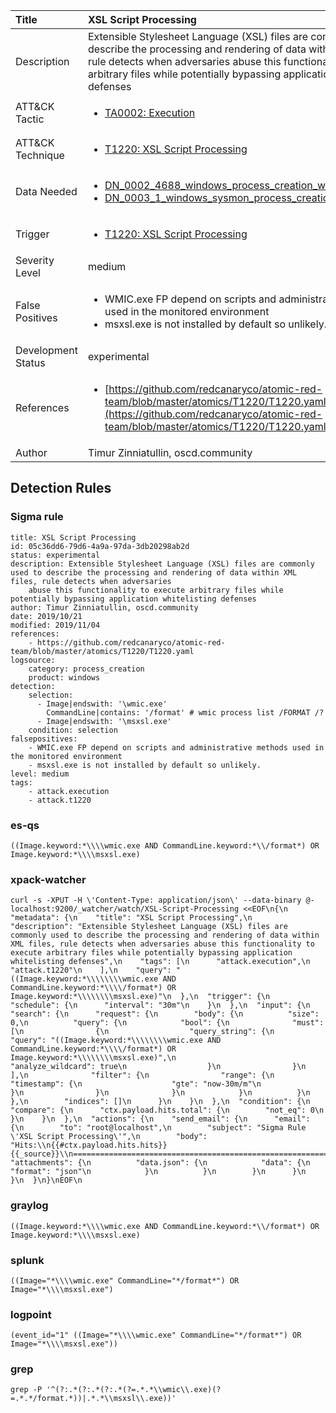 | Title                | XSL Script Processing                                                                                                                                                 |
|:---------------------|:------------------------------------------------------------------------------------------------------------------------------------------------------------|
| Description          | Extensible Stylesheet Language (XSL) files are commonly used to describe the processing and rendering of data within XML files, rule detects when adversaries abuse this functionality to execute arbitrary files while potentially bypassing application whitelisting defenses                                                                                                                                           |
| ATT&amp;CK Tactic    |  <ul><li>[TA0002: Execution](https://attack.mitre.org/tactics/TA0002)</li></ul>  |
| ATT&amp;CK Technique | <ul><li>[T1220: XSL Script Processing](https://attack.mitre.org/techniques/T1220)</li></ul>  |
| Data Needed          | <ul><li>[DN_0002_4688_windows_process_creation_with_commandline](../Data_Needed/DN_0002_4688_windows_process_creation_with_commandline.md)</li><li>[DN_0003_1_windows_sysmon_process_creation](../Data_Needed/DN_0003_1_windows_sysmon_process_creation.md)</li></ul>  |
| Trigger              | <ul><li>[T1220: XSL Script Processing](../Triggers/T1220.md)</li></ul>  |
| Severity Level       | medium |
| False Positives      | <ul><li>WMIC.exe FP depend on scripts and administrative methods used in the monitored environment</li><li>msxsl.exe is not installed by default so unlikely.</li></ul>  |
| Development Status   | experimental |
| References           | <ul><li>[https://github.com/redcanaryco/atomic-red-team/blob/master/atomics/T1220/T1220.yaml](https://github.com/redcanaryco/atomic-red-team/blob/master/atomics/T1220/T1220.yaml)</li></ul>  |
| Author               | Timur Zinniatullin, oscd.community |


## Detection Rules

### Sigma rule

```
title: XSL Script Processing
id: 05c36dd6-79d6-4a9a-97da-3db20298ab2d
status: experimental
description: Extensible Stylesheet Language (XSL) files are commonly used to describe the processing and rendering of data within XML files, rule detects when adversaries
    abuse this functionality to execute arbitrary files while potentially bypassing application whitelisting defenses
author: Timur Zinniatullin, oscd.community
date: 2019/10/21
modified: 2019/11/04
references:
    - https://github.com/redcanaryco/atomic-red-team/blob/master/atomics/T1220/T1220.yaml
logsource:
    category: process_creation
    product: windows
detection:
    selection:
      - Image|endswith: '\wmic.exe'
        CommandLine|contains: '/format' # wmic process list /FORMAT /?
      - Image|endswith: '\msxsl.exe'
    condition: selection
falsepositives:
    - WMIC.exe FP depend on scripts and administrative methods used in the monitored environment
    - msxsl.exe is not installed by default so unlikely.
level: medium
tags:
    - attack.execution
    - attack.t1220

```





### es-qs
    
```
((Image.keyword:*\\\\wmic.exe AND CommandLine.keyword:*\\/format*) OR Image.keyword:*\\\\msxsl.exe)
```


### xpack-watcher
    
```
curl -s -XPUT -H \'Content-Type: application/json\' --data-binary @- localhost:9200/_watcher/watch/XSL-Script-Processing <<EOF\n{\n  "metadata": {\n    "title": "XSL Script Processing",\n    "description": "Extensible Stylesheet Language (XSL) files are commonly used to describe the processing and rendering of data within XML files, rule detects when adversaries abuse this functionality to execute arbitrary files while potentially bypassing application whitelisting defenses",\n    "tags": [\n      "attack.execution",\n      "attack.t1220"\n    ],\n    "query": "((Image.keyword:*\\\\\\\\wmic.exe AND CommandLine.keyword:*\\\\/format*) OR Image.keyword:*\\\\\\\\msxsl.exe)"\n  },\n  "trigger": {\n    "schedule": {\n      "interval": "30m"\n    }\n  },\n  "input": {\n    "search": {\n      "request": {\n        "body": {\n          "size": 0,\n          "query": {\n            "bool": {\n              "must": [\n                {\n                  "query_string": {\n                    "query": "((Image.keyword:*\\\\\\\\wmic.exe AND CommandLine.keyword:*\\\\/format*) OR Image.keyword:*\\\\\\\\msxsl.exe)",\n                    "analyze_wildcard": true\n                  }\n                }\n              ],\n              "filter": {\n                "range": {\n                  "timestamp": {\n                    "gte": "now-30m/m"\n                  }\n                }\n              }\n            }\n          }\n        },\n        "indices": []\n      }\n    }\n  },\n  "condition": {\n    "compare": {\n      "ctx.payload.hits.total": {\n        "not_eq": 0\n      }\n    }\n  },\n  "actions": {\n    "send_email": {\n      "email": {\n        "to": "root@localhost",\n        "subject": "Sigma Rule \'XSL Script Processing\'",\n        "body": "Hits:\\n{{#ctx.payload.hits.hits}}{{_source}}\\n================================================================================\\n{{/ctx.payload.hits.hits}}",\n        "attachments": {\n          "data.json": {\n            "data": {\n              "format": "json"\n            }\n          }\n        }\n      }\n    }\n  }\n}\nEOF\n
```


### graylog
    
```
((Image.keyword:*\\\\wmic.exe AND CommandLine.keyword:*\\/format*) OR Image.keyword:*\\\\msxsl.exe)
```


### splunk
    
```
((Image="*\\\\wmic.exe" CommandLine="*/format*") OR Image="*\\\\msxsl.exe")
```


### logpoint
    
```
(event_id="1" ((Image="*\\\\wmic.exe" CommandLine="*/format*") OR Image="*\\\\msxsl.exe"))
```


### grep
    
```
grep -P '^(?:.*(?:.*(?:.*(?=.*.*\\wmic\\.exe)(?=.*.*/format.*))|.*.*\\msxsl\\.exe))'
```



